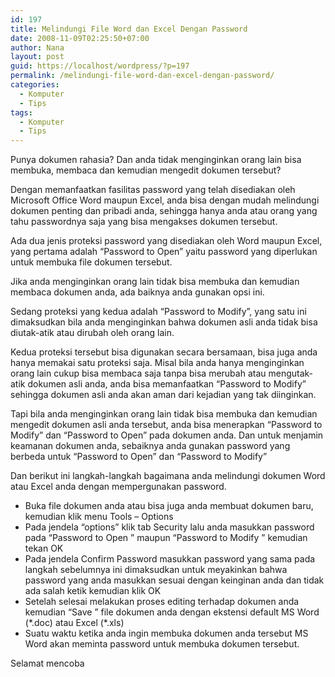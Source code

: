 ```yaml
---
id: 197
title: Melindungi File Word dan Excel Dengan Password
date: 2008-11-09T02:25:50+07:00
author: Nana
layout: post
guid: https://localhost/wordpress/?p=197
permalink: /melindungi-file-word-dan-excel-dengan-password/
categories:
  - Komputer
  - Tips
tags:
  - Komputer
  - Tips
---
```

Punya dokumen rahasia? Dan anda tidak menginginkan orang lain bisa membuka, membaca dan kemudian mengedit dokumen tersebut?

Dengan memanfaatkan fasilitas password yang telah disediakan oleh Microsoft Office Word maupun Excel, anda bisa dengan mudah melindungi dokumen penting dan pribadi anda, sehingga hanya anda atau orang yang tahu passwordnya saja yang bisa mengakses dokumen tersebut.

Ada dua jenis proteksi password yang disediakan oleh Word maupun Excel, yang pertama adalah “Password to Open” yaitu password yang diperlukan untuk membuka file dokumen tersebut.

Jika anda menginginkan orang lain tidak bisa membuka dan kemudian membaca dokumen anda, ada baiknya anda gunakan opsi ini.

Sedang proteksi yang kedua adalah “Password to Modify”, yang satu ini dimaksudkan bila anda menginginkan bahwa dokumen asli anda tidak bisa diutak-atik atau dirubah oleh orang lain.

Kedua proteksi tersebut bisa digunakan secara bersamaan, bisa juga anda hanya memakai satu proteksi saja. Misal bila anda hanya menginginkan orang lain cukup bisa membaca saja tanpa bisa merubah atau mengutak-atik dokumen asli anda, anda bisa memanfaatkan “Password to Modify” sehingga dokumen asli anda akan aman dari kejadian yang tak diinginkan.

Tapi bila anda menginginkan orang lain tidak bisa membuka dan kemudian mengedit dokumen asli anda tersebut, anda bisa menerapkan “Password to Modify” dan “Password to Open” pada dokumen anda. Dan untuk menjamin keamanan dokumen anda, sebaiknya anda gunakan password yang berbeda untuk “Password to Open” dan “Password to Modify”

Dan berikut ini langkah-langkah bagaimana anda melindungi dokumen Word atau Excel anda dengan mempergunakan password.

  * Buka file dokumen anda atau bisa juga anda membuat dokumen baru, kemudian klik menu Tools – Options
  * Pada jendela “options” klik tab Security lalu anda masukkan password pada “Password to Open ” maupun “Password to Modify ” kemudian tekan OK
  * Pada jendela Confirm Password masukkan password yang sama pada langkah sebelumnya ini dimaksudkan untuk meyakinkan bahwa password yang anda masukkan sesuai dengan keinginan anda dan tidak ada salah ketik kemudian klik OK
  * Setelah selesai melakukan proses editing terhadap dokumen anda kemudian “Save ” file dokumen anda dengan ekstensi default MS Word (\*.doc) atau Excel (\*.xls)
  * Suatu waktu ketika anda ingin membuka dokumen anda tersebut MS Word akan meminta password untuk membuka dokumen tersebut.

Selamat mencoba
